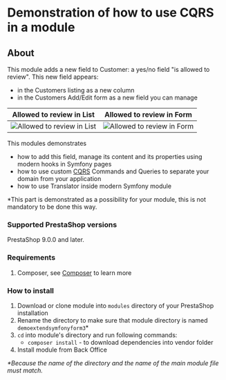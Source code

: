 # Demonstration of how to use CQRS in a module

## About

This module adds a new field to Customer: a yes/no field "is allowed to review".
This new field appears:
- in the Customers listing as a new column
- in the Customers Add/Edit form as a new field you can manage

Allowed to review in List  | Allowed to review in Form
------------- | -------------
![Allowed to review in List](democqrshooksusage_list.png)  | ![Allowed to review in Form](democqrshooksusage_form.png)

This modules demonstrates
 - how to add this field, manage its content and its
properties using modern hooks in Symfony pages
 - how to use custom [CQRS](https://devdocs.prestashop.com/1.7/development/architecture/domain/cqrs/) Commands and Queries to separate your domain from your application
 - how to use Translator inside modern Symfony module

*This part is demonstrated as a possibility for your module, this is not mandatory to be done this way.

 ### Supported PrestaShop versions

PrestaShop 9.0.0 and later.
 
 ### Requirements
 
  1. Composer, see [Composer](https://getcomposer.org/) to learn more
 
 ### How to install
 
  1. Download or clone module into `modules` directory of your PrestaShop installation
  2. Rename the directory to make sure that module directory is named `demoextendsymfonyform3`*
  3. `cd` into module's directory and run following commands:
      - `composer install` - to download dependencies into vendor folder
  4. Install module from Back Office
 
 _*Because the name of the directory and the name of the main module file must match._
 


